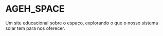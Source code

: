 # AGEH_SPACE
Um site educacional sobre o espaço, explorando o que o nosso sistema solar tem para nos oferecer.

